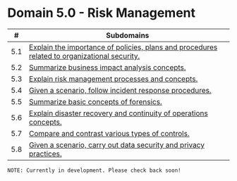 # Domain 5.0 - Risk Management

| # | Subdomains   | 
|---|---|
|5.1 | [Explain the importance of policies, plans and procedures related to organizational security.](https://github.com/erich-tech/Security_Plus/tree/main/Domain_5#readme) |
|5.2 | [Summarize business impact analysis concepts.](https://github.com/erich-tech/Security_Plus/tree/main/Domain_5#readme) |
|5.3 | [Explain risk management processes and concepts.](https://github.com/erich-tech/Security_Plus/tree/main/Domain_5#readme) |
|5.4 | [Given a scenario, follow incident response procedures.](https://github.com/erich-tech/Security_Plus/tree/main/Domain_5#readme) |
|5.5 | [Summarize basic concepts of forensics.](https://github.com/erich-tech/Security_Plus/tree/main/Domain_5#readme) |
|5.6 | [Explain disaster recovery and continuity of operations concepts.](https://github.com/erich-tech/Security_Plus/tree/main/Domain_5#readme) |
|5.7 | [Compare and contrast various types of controls.](https://github.com/erich-tech/Security_Plus/tree/main/Domain_5#readme) |
|5.8 | [Given a scenario, carry out data security and privacy practices.](https://github.com/erich-tech/Security_Plus/tree/main/Domain_5#readme) |


```
NOTE: Currently in development. Please check back soon! 
```


